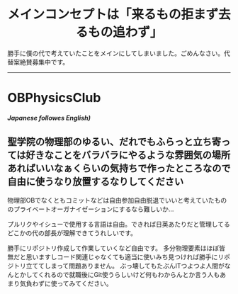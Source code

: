 
<h1 align="center">
メインコンセプトは「来るもの拒まず去るもの追わず」
</h1>
勝手に僕の代で考えていたことをメインにしてしまいました。ごめんなさい。代替案絶賛募集中です。

---

# OBPhysicsClub

##### Japanese followes English)

## 聖学院の物理部のゆるい、だれでもふらっと立ち寄っては好きなことをバラバラにやるような雰囲気の場所あればいいなぁくらいの気持ちで作ったところなので自由に使うなり放置するなりしてください
物理部OBでなくともコミットなどは自由参加自由脱退でいいと考えていたもののプライベートオーガナイゼーションにするなら難しいか…

プルリクやイシューで使用する言語は自由。できれば日英あたりだと管理してるどこかの代の部長が理解できてうれしいです。

勝手にリポジトリ作成して作業していくなど自由です。
多分物理要素はほぼ皆無だと思いますしコード関連じゃなくても適当に使いみち見つければ勝手にリポジトリ立ててしまって問題ありません。
ぶっ壊してもたぶんITつよつよ人間がなんとかしてくれるので就職後にGit使うらしいけど何もわからんとか言う人もあまり気負わずに使ってみてください。



